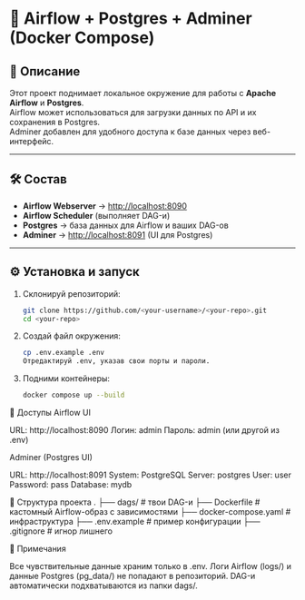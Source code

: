 # 🚀 Airflow + Postgres + Adminer (Docker Compose)

## 📌 Описание
Этот проект поднимает локальное окружение для работы с **Apache Airflow** и **Postgres**.  
Airflow может использоваться для загрузки данных по API и их сохранения в Postgres.  
Adminer добавлен для удобного доступа к базе данных через веб-интерфейс.

---

## 🛠 Состав
- **Airflow Webserver** → [http://localhost:8090](http://localhost:8090)  
- **Airflow Scheduler** (выполняет DAG-и)  
- **Postgres** → база данных для Airflow и ваших DAG-ов  
- **Adminer** → [http://localhost:8091](http://localhost:8091) (UI для Postgres)

---

## ⚙️ Установка и запуск

1. Склонируй репозиторий:
   ```bash
   git clone https://github.com/<your-username>/<your-repo>.git
   cd <your-repo>
2. Создай файл окружения:
   ```bash
   cp .env.example .env
   Отредактируй .env, указав свои порты и пароли.
3. Подними контейнеры:
   ```bash
   docker compose up --build


🔑 Доступы
Airflow UI

URL: http://localhost:8090
Логин: admin
Пароль: admin (или другой из .env)

Adminer (Postgres UI)

URL: http://localhost:8091
System: PostgreSQL
Server: postgres
User: user
Password: pass
Database: mydb

📂 Структура проекта
.
├── dags/                 # твои DAG-и
├── Dockerfile            # кастомный Airflow-образ с зависимостями
├── docker-compose.yaml   # инфраструктура
├── .env.example          # пример конфигурации
├── .gitignore            # игнор лишнего

📝 Примечания

Все чувствительные данные храним только в .env.
Логи Airflow (logs/) и данные Postgres (pg_data/) не попадают в репозиторий.
DAG-и автоматически подхватываются из папки dags/.

